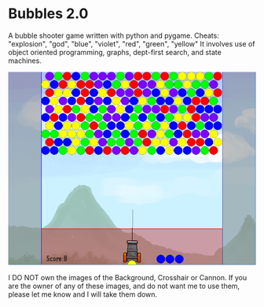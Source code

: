 # Bubbles 2.0
A bubble shooter game written with python and pygame.
Cheats: "explosion", "god", "blue", "violet", "red", "green", "yellow"
It involves use of object oriented programming, graphs, dept-first search, and state machines.

![Screenshot](/images/Screenshot.PNG?raw=true "Screenshot")

I DO NOT own the images of the Background, Crosshair or Cannon. If you are the owner of any of these images, and do not want me to use them, please let me know and I will take them down.